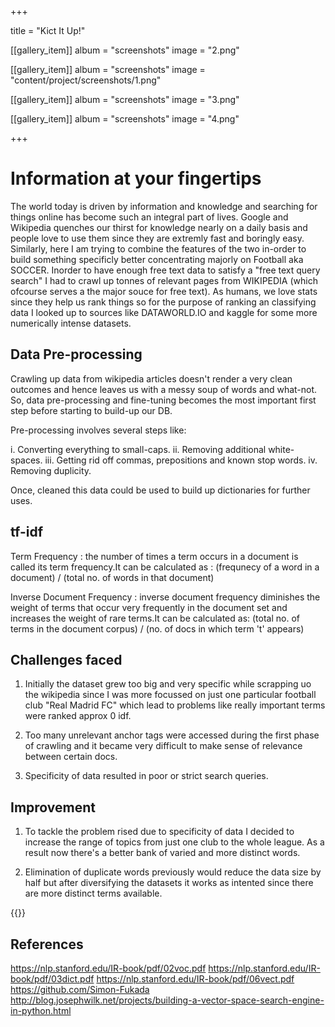 +++

title =  "Kict It Up!"

 [[gallery_item]]
 album = "screenshots"
 image = "2.png"
 
 [[gallery_item]]
 album = "screenshots"
 image = "content/project/screenshots/1.png"
 
 [[gallery_item]]
 album = "screenshots"
 image = "3.png"
 
 [[gallery_item]]
 album = "screenshots"
 image = "4.png"
 
+++

**<h1> Information at your fingertips </h1>**

The world today is driven by information and knowledge and searching for things online has become such an integral part of lives. Google and Wikipedia quenches our thirst for knowledge nearly on a daily basis and people love to use them since they are extremly fast and boringly easy. Similarly, here I am trying to combine the features of the two in-order to build something specificly better concentrating majorly on Football aka SOCCER.
Inorder to have enough free text data to satisfy a "free text query search" I had to crawl up tonnes of relevant pages from WIKIPEDIA (which ofcourse serves a the major souce for free text). As humans, we love stats since they help us rank things so for the purpose of ranking an classifying data I looked up to sources like DATAWORLD.IO and kaggle for some more numerically intense datasets.



**<h2> Data Pre-processing </h2>**

Crawling up data from wikipedia articles doesn't render a very clean outcomes and hence leaves us with a messy soup of words and what-not. So, data pre-processing and fine-tuning becomes the most important first step before starting to build-up our DB.

Pre-processing involves several steps like:

i. Converting everything to small-caps.
ii. Removing additional white-spaces.
iii. Getting rid off commas, prepositions and known stop words.
iv. Removing duplicity.

Once, cleaned this data could be used to build up dictionaries for further uses.



**<h2> tf-idf </h2>**
  
Term Frequency : the number of times a term occurs in a document is called its term frequency.It can be calculated as : (frequnecy of a word in a document) / (total no. of words in that document)


Inverse Document Frequency : inverse document frequency diminishes the weight of terms that occur very frequently in the document set and increases the weight of rare terms.It can be calculated as:
(total no. of terms in the document corpus) / (no. of docs in which term 't' appears)



**<h2> Challenges faced</h2>**

1. Initially the dataset grew too big and very specific while scrapping uo the wikipedia since I was more       focussed on just one particular football club "Real Madrid FC" which lead to problems like really important terms were ranked approx 0 idf.

2. Too many unrelevant anchor tags were accessed during the first phase of crawling and it became very difficult to make sense of relevance between certain docs.

3. Specificity of data resulted in poor or strict search queries.



**<h2> Improvement </h2>**

1. To tackle the problem rised due to specificity of data I decided to increase the range of topics from just one club to the whole league. As a result now there's a better bank of varied and more distinct words.

2. Elimination of duplicate words previously would reduce the data size by half but after diversifying the datasets it works as intented since there are more distinct terms available.

{{<gallery album="screenshots">}}

**<h2> References </h2>**

https://nlp.stanford.edu/IR-book/pdf/02voc.pdf
https://nlp.stanford.edu/IR-book/pdf/03dict.pdf
https://nlp.stanford.edu/IR-book/pdf/06vect.pdf
https://github.com/Simon-Fukada
http://blog.josephwilk.net/projects/building-a-vector-space-search-engine-in-python.html
